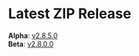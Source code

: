 # Latest ZIP Release
**Alpha**: [v2.8.5.0](https://github.com/phw198/OutlookGoogleCalendarSync/releases/tag/v2.8.5-alpha)  
**Beta**: [v2.8.0.0](https://github.com/phw198/OutlookGoogleCalendarSync/releases/latest)
